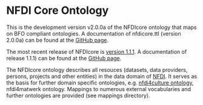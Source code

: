 # NFDI Core Ontology

This is the development version v2.0.0a of the NFDIcore ontology that maps on BFO compliant ontologies.
A documentation of nfdicore.ttl (version 2.0.0a) can be found at the [GitHub page](https://ise-fizkarlsruhe.github.io/nfdicore/).


The most recent release of NFDIcore is [version 1.1.1](https://github.com/ISE-FIZKarlsruhe/nfdicore/tree/v1.1.1).
A documentation of release 1.1.1) can be found at the [GitHub page](https://ise-fizkarlsruhe.github.io/nfdicore/1.1.1).

The NFDIcore ontology describes all resouces (datasets, data providers, persons, projects and other entities) in the data domain of [NFDI](https://www.nfdi.de/). It serves as the basis for further domain specific ontologies, e.g. [nfdi4culture ontology](https://github.com/ISE-FIZKarlsruhe/nfdi4culture-ontology), nfdi4matwerk ontology. Mappings to numerous external vocabularies and further ontologies are provided (see mappings directory).

